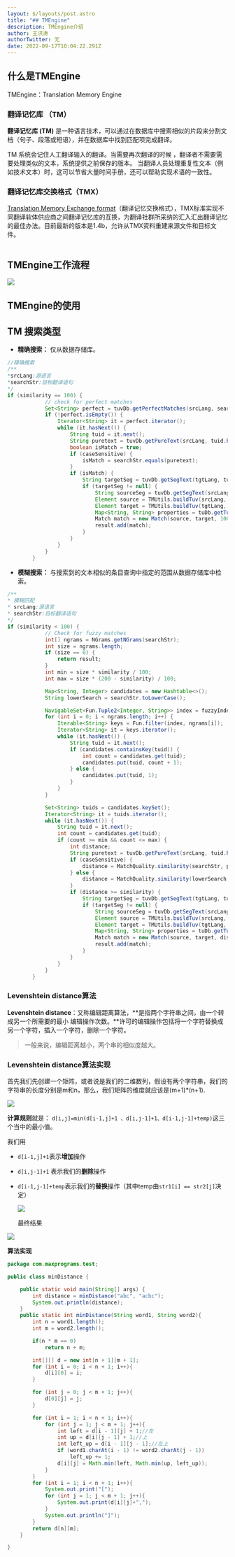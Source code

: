 ```yaml
---
layout: $/layouts/post.astro
title: "## TMEngine"
description: TMEngine介绍
author: 王洪涛
authorTwitter: 无
date: 2022-09-17T10:04:22.291Z
---
```

## 什么是TMEngine

TMEngine：Translation Memory Engine

### 翻译记忆库 （TM）

**翻译记忆库 (TM)** 是一种语言技术，可以通过在数据库中搜索相似的片段来分割文档（句子、段落或短语），并在数据库中找到匹配项完成翻译。 

TM 系统会记住人工翻译输入的翻译。当需要再次翻译的时候 ，翻译者不需要需要处理类似的文本，系统提供之前保存的版本。                         当翻译人员处理重复性文本（例如技术文本）时，这可以节省大量时间手册，还可以帮助实现术语的一致性。 

### 翻译记忆库交换格式（TMX）

[Translation Memory Exchange format](https://web.archive.org/web/20080501083903/http://www.lisa.org/tmx)（翻译记忆交换格式），TMX标准实现不同翻译软体供应商之间翻译记忆库的互换，为翻译社群所采纳的汇入汇出翻译记忆的最佳办法。目前最新的版本是1.4b，允许从TMX资料重建来源文件和目标文件。

```xml

```

## TMEngine工作流程

![](http://www.wanghongtao.xyz/2022-09-21/image-20220921092909823.png)

## TMEngine的使用

## TM 搜索类型

* **精确搜索：** 仅从数据存储库。 

```java
//精确搜索
/**
*srcLang:源语言
*searchStr:目标翻译语句
*/
if (similarity == 100) {
			// check for perfect matches
			Set<String> perfect = tuvDb.getPerfectMatches(srcLang, searchStr);
			if (!perfect.isEmpty()) {
				Iterator<String> it = perfect.iterator();
				while (it.hasNext()) {
					String tuid = it.next();
					String puretext = tuvDb.getPureText(srcLang, tuid.hashCode());
					boolean isMatch = true;
					if (caseSensitive) {
						isMatch = searchStr.equals(puretext);
					}
					if (isMatch) {
						String targetSeg = tuvDb.getSegText(tgtLang, tuid);
						if (targetSeg != null) {
							String sourceSeg = tuvDb.getSegText(srcLang, tuid);
							Element source = TMUtils.buildTuv(srcLang, sourceSeg);
							Element target = TMUtils.buildTuv(tgtLang, targetSeg);
							Map<String, String> properties = tuDb.getTu(tuid.hashCode());
							Match match = new Match(source, target, 100, dbname, properties);
							result.add(match);
						}
					}
				}
			}
		}
```

* **模糊搜索：** 与搜索到的文本相似的条目查询中指定的范围从数据存储库中检索。

```java
/**
* 模糊匹配
* srcLang:源语言
* searchStr:目标翻译语句
*/
if (similarity < 100) {
			// Check for fuzzy matches
			int[] ngrams = NGrams.getNGrams(searchStr);
			int size = ngrams.length;
			if (size == 0) { 	
				return result;
			}
			int min = size * similarity / 100;
			int max = size * (200 - similarity) / 100;

			Map<String, Integer> candidates = new Hashtable<>();
			String lowerSearch = searchStr.toLowerCase();

			NavigableSet<Fun.Tuple2<Integer, String>> index = fuzzyIndex.getIndex(srcLang);
			for (int i = 0; i < ngrams.length; i++) {
				Iterable<String> keys = Fun.filter(index, ngrams[i]);
				Iterator<String> it = keys.iterator();
				while (it.hasNext()) {
					String tuid = it.next();
					if (candidates.containsKey(tuid)) {
						int count = candidates.get(tuid);
						candidates.put(tuid, count + 1);
					} else {
						candidates.put(tuid, 1);
					}
				}
			}

			Set<String> tuids = candidates.keySet();
			Iterator<String> it = tuids.iterator();
			while (it.hasNext()) {
				String tuid = it.next();
				int count = candidates.get(tuid);
				if (count >= min && count <= max) {
					int distance;
					String puretext = tuvDb.getPureText(srcLang, tuid.hashCode());
					if (caseSensitive) {
						distance = MatchQuality.similarity(searchStr, puretext);
					} else {
						distance = MatchQuality.similarity(lowerSearch, puretext.toLowerCase());
					}
					if (distance >= similarity) {
						String targetSeg = tuvDb.getSegText(tgtLang, tuid);
						if (targetSeg != null) {
							String sourceSeg = tuvDb.getSegText(srcLang, tuid);
							Element source = TMUtils.buildTuv(srcLang, sourceSeg);
							Element target = TMUtils.buildTuv(tgtLang, targetSeg);
							Map<String, String> properties = tuDb.getTu(tuid.hashCode());
							Match match = new Match(source, target, distance, dbname, properties);
							result.add(match);
						}
					}
				}
			}
		}
```

### **Levenshtein distance**算法

**Levenshtein distance**：又称编辑距离算法，**是指两个字符串之间，由一个转成另一个所需要的最小 编辑操作次数。**许可的编辑操作包括将一个字符替换成另一个字符，插入一个字符，删除一个字符。

> 一般来说，编辑距离越小，两个串的相似度越大。

### **Levenshtein distance**算法实现

首先我们先创建一个矩阵，或者说是我们的二维数列，假设有两个字符串，我们的字符串的长度分别是m和n，那么，我们矩阵的维度就应该是(m+1)*(n+1).

![](http://www.wanghongtao.xyz/2022-09-21/image-20220921154554840.png)

**计算规则**就是：
 `d[i,j]=min(d[i-1,j]+1 、d[i,j-1]+1、d[i-1,j-1]+temp)`这三个当中的最小值。

我们用

* `d[i-1,j]+1`表示**增加**操作
* `d[i,j-1]+1` 表示我们的**删除**操作
* `d[i-1,j-1]+temp`表示我们的**替换**操作（其中temp由`str1[i] == str2[j]`决定）

  ![](http://www.wanghongtao.xyz/2022-09-21/image-20220921160845765.png)

  最终结果

![](http://www.wanghongtao.xyz/2022-09-21%2Fimage-20220921162047846.png)

**算法实现**

```java
package com.maxprograms.test;

public class minDistance {

    public static void main(String[] args) {
        int distance = minDistance("abc", "acbc");
        System.out.println(distance);
    }
    public static int minDistance(String word1, String word2){
        int n = word1.length();
        int m = word2.length();

        if(n * m == 0)
            return n + m;

        int[][] d = new int[n + 1][m + 1];
        for (int i = 0; i < n + 1; i++){
            d[i][0] = i;
        }

        for (int j = 0; j < m + 1; j++){
            d[0][j] = j;
        }

        for (int i = 1; i < n + 1; i++){
            for (int j = 1; j < m + 1; j++){
                int left = d[i - 1][j] + 1;//左
                int up = d[i][j - 1] + 1;//上
                int left_up = d[i - 1][j - 1];//左上
                if (word1.charAt(i - 1) != word2.charAt(j - 1))
                    left_up += 1;
                d[i][j] = Math.min(left, Math.min(up, left_up));
            }
        }
        for (int i = 1; i < n + 1; i++){
            System.out.print("[");
            for (int j = 1; j < m + 1; j++){
                System.out.print(d[i][j]+",");
            }
            System.out.println("]");
        }
        return d[n][m];
    }

}
```